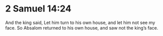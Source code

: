 # 2 Samuel 14:24

And the king said, Let him turn to his own house, and let him not see my face. So Absalom returned to his own house, and saw not the king’s face.